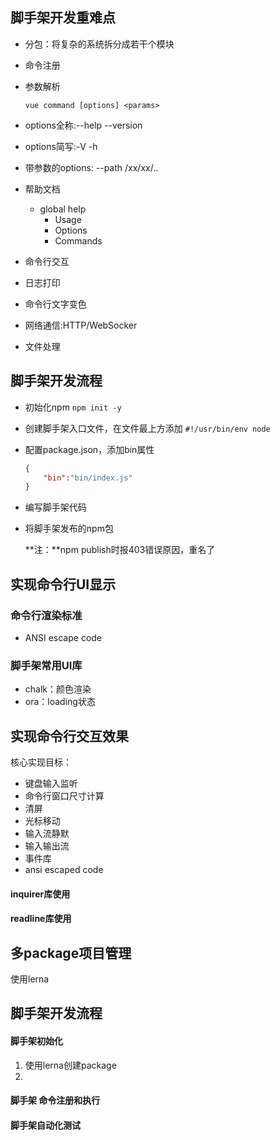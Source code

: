 ## 脚手架开发重难点

- 分包：将复杂的系统拆分成若干个模块

- 命令注册

- 参数解析

  `vue command [options] <params>`

- options全称:--help --version

- options简写:-V -h

- 带参数的options: --path /xx/xx/..

- 帮助文档

  - global help
    - Usage
    - Options
    - Commands

- 命令行交互
- 日志打印
- 命令行文字变色
- 网络通信:HTTP/WebSocker
- 文件处理

## 脚手架开发流程

- 初始化npm `npm init -y`

- 创建脚手架入口文件，在文件最上方添加 `#!/usr/bin/env node`

- 配置package.json，添加bin属性

  ```json
  {
      "bin":"bin/index.js"
  }
  ```

- 编写脚手架代码

- 将脚手架发布的npm包

  **注：**npm publish时报403错误原因，重名了

## 实现命令行UI显示

### 命令行渲染标准

- ANSI escape code

### 脚手架常用UI库

- chalk：颜色渲染
- ora：loading状态

## 实现命令行交互效果

核心实现目标：

- 键盘输入监听
- 命令行窗口尺寸计算
- 清屏
- 光标移动
- 输入流静默
- 输入输出流
- 事件库
- ansi escaped code

#### inquirer库使用

#### readline库使用

## 多package项目管理

使用lerna

## 脚手架开发流程

#### 脚手架初始化

1. 使用lerna创建package
2. 

#### 脚手架 命令注册和执行

#### 脚手架自动化测试



